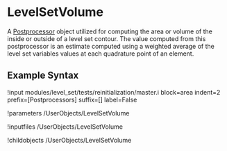 # LevelSetVolume
A [Postprocessor](/Postprocessors/index.md) object utilized for computing the area or volume of the inside or
outside of a level set contour. The value computed from this postprocessor is an estimate computed using a
weighted average of the level set variables values at each quadrature point of an element.

## Example Syntax
!input modules/level_set/tests/reinitialization/master.i block=area indent=2 prefix=[Postprocessors] suffix=[] label=False

!parameters /UserObjects/LevelSetVolume

!inputfiles /UserObjects/LevelSetVolume

!childobjects /UserObjects/LevelSetVolume
